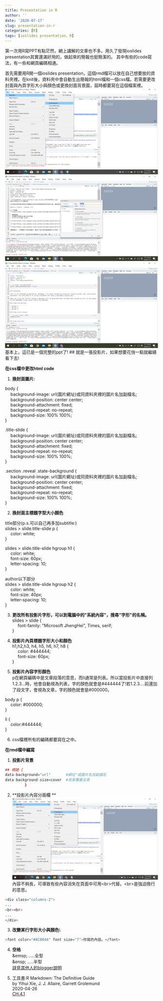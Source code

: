 ```yaml
---
title: Presentation in R
author: ''
date: '2020-07-17'
slug: presentation-in-r
categories: [R]
tags: [ioslides presentation、R]
---
```

第一次用R寫PPT有點茫然，網上講解的文章也不多。用久了發現ioslides presentation其實還滿好用的，做起來的簡報也挺簡潔的。
其中有些的code寫法，有一些和網頁編碼相通。

首先需要用R開一個ioslides presentation，這個rmd檔可以放在自己想要放的資料夾裡。在knit後，資料夾中會自動生出簡報的html檔和一個css檔。若需要更改封面與內頁字形大小與顏色或更換封面背景圖，屆時都要寫在這個檔案裡。
![image](https://github.com/610611108/Helen-Liu-blog/blob/master/presentation%20in%20r/01.jpg?raw=true)
![image](https://github.com/610611108/Helen-Liu-blog/blob/master/presentation%20in%20r/02.jpg?raw=true)
![image](https://github.com/610611108/Helen-Liu-blog/blob/master/presentation%20in%20r/03.jpg?raw=true)
基本上，這已是一個完整的ppt了! ## 就是一張投影片，如果想要花俏一點就繼續看下去!

**在css檔中更改html code**
1. **換封面圖片:**

body {\
&emsp;     background-image: url(圖片網址)或同資料夾裡的圖片名加副檔名; \
&emsp;     background-position: center center; \
&emsp;     background-attachment: fixed; \
&emsp;     background-repeat: no-repeat; \
&emsp;     background-size: 100% 100%; \
} 

.title-slide {\
&emsp;    background-image: url(圖片網址)或同資料夾裡的圖片名加副檔名; \
&emsp;    background-position: center center; \
&emsp;    background-attachment: fixed; \
&emsp;    background-repeat: no-repeat; \
&emsp;    background-size: 100% 100%; \
}

.section .reveal .state-background {\
&emsp;    background-image: url(圖片網址)或同資料夾裡的圖片名加副檔名; \
&emsp;    background-position: center center; \
&emsp;    background-attachment: fixed; \
&emsp;    background-repeat: no-repeat; \
&emsp;    background-size: 100% 100%; \
}     

2. **換封面主標題字型大小顏色**

title部分(p.s.可以自己再多加subtitle:)\
slides > slide.title-slide p { \
&emsp;  color: white; \
}

slides > slide.title-slide hgroup h1 { \
&emsp;  color: white; \
&emsp;  font-size: 60px; \
&emsp;  letter-spacing: 10; \
}

author以下部分\
slides > slide.title-slide hgroup h2 { \
&emsp;  color: white; \
&emsp;  font-size: 40px; \
&emsp;  letter-spacing: 10; \
}

3. **更改所有投影片字形，可以到電腦中的"系統內容"，搜尋"字形"的名稱。**\
slides > slide {\
&emsp;  font-family: "Microsoft JhengHei", Times, serif;\
}

4. **投影片內頁標題字形大小和顏色**\
h1,h2,h3, h4, h5, h6, h7, h8 { \
&emsp;    color: #444444; \
&emsp;    font-size: 60px; \
}

5. **投影片內容字形顏色**\
p在網頁編碼中是文章段落的意思，而li通常是列表。所以當投影片中直接列1.2.3...時，他會自動視為列表，字的顏色就會是#444444了!若1.2.3....前還加了段文字，會視為文章，字的顏色就會是#000000。

body p { \
&emsp;  color: #000000; \
}

li { \
&emsp;  color:#444444; \
}


6. css檔裡所有的編碼都要寫在<style>和</style>之中。 

**在rmd檔中編寫**

1. **投影片背景**
```r
## 標題 {
data-background="url"       #網址"或圖片名加副檔名 
data-background-size=cover  #背景覆蓋全頁
         }
```
2. **投影片內容分兩欄 **
![image](https://github.com/610611108/Helen-Liu-blog/blob/master/presentation%20in%20r/01.jpg?raw=true)
內容不夠長，可導致有些內容消失在頁面中可用\<br>代替。\<br>是強迫換行的意思。
```r
<div class="columns-2">
...
<br><br>
...
</div>
```
3. **改變某行字形大小與顏色**\
```r
<font color="#8C0044" font size="7">你寫的內容。</font> 
```
4. **空格**\
\&emsp;  .....全型\
\&ensp;  .....半型\
[詳見其他人的blogger說明](https://note.charlestw.com/html-space/)

5. 工具書:R Markdown: The Definitive Guide \
by Yihui Xie, J. J. Allaire, Garrett Grolemund \
2020-04-26 \
[CH.4.1](https://bookdown.org/yihui/rmarkdown/ioslides-presentation.html)
